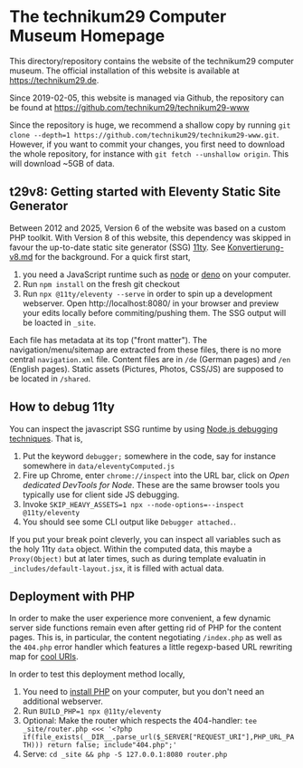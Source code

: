 The technikum29 Computer Museum Homepage
========================================

This directory/repository contains the website of the technikum29 computer
museum. The official installation of this website is available at
https://technikum29.de. 

Since 2019-02-05, this website is managed via Github, the repository can be
found at https://github.com/technikum29/technikum29-www

Since the repository is huge, we recommend a shallow copy by running
`git clone --depth=1 https://github.com/technikum29/technikum29-www.git`.
However, if you want to commit your changes, you first need to download
the whole repository, for instance with `git fetch --unshallow origin`.
This will download ~5GB of data.

t29v8: Getting started with Eleventy Static Site Generator
----------------------------------------------------------

Between 2012 and 2025, Version 6 of the website was based on a custom PHP
toolkit. With Version 8 of this website, this dependency was skipped in
favour the up-to-date static site generator (SSG) [11ty](https://www.11ty.dev/).
See [Konvertierung-v8.md](KONVERTIERUNG-v8.md) for the background.
For a quick first start,

1. you need a JavaScript runtime such as
   [node](https://nodejs.org/en/download) or [deno](https://deno.com/) on
   your computer.
2. Run `npm install` on the fresh git checkout
3. Run `npx @11ty/eleventy --serve` in order to spin up a development webserver.
   Open http://localhost:8080/ in your browser and preview your edits locally
   before commiting/pushing them. The SSG output will be loacted in `_site`.

Each file has metadata at its top ("front matter"). The navigation/menu/sitemap
are extracted from these files, there is no more central `navigation.xml` file.
Content files are in `/de` (German pages) and `/en` (English pages). Static
assets (Pictures, Photos, CSS/JS) are supposed to be located in `/shared`.

How to debug 11ty
-----------------

You can inspect the javascript SSG runtime by using
[Node.js debugging techniques](https://nodejs.org/en/learn/getting-started/debugging).
That is,

1. Put the keyword `debugger;` somewhere in the code, say for instance somewhere
   in `data/eleventyComputed.js`
2. Fire up Chrome, enter `chrome://inspect` into the URL bar, click on
   *Open dedicated DevTools for Node*. These are the same browser tools you typically
   use for client side JS debugging.
3. Invoke `SKIP_HEAVY_ASSETS=1 npx --node-options=--inspect @11ty/eleventy`
4. You should see some CLI output like `Debugger attached.`.

If you put your break point cleverly, you can inspect all variables such as the holy
11ty `data` object. Within the computed data, this maybe a `Proxy(Object)` but at later
times, such as during template evaluatin in `_includes/default-layout.jsx`,
it is filled with actual data.

Deployment with PHP
-------------------

In order to make the user experience more convenient, a few dynamic server
side functions remain even after getting rid of PHP for the content pages. This
is, in particular, the content negotiating `/index.php` as well as the `404.php`
error handler which features a little regexp-based URL rewriting map for
[cool URIs](https://www.w3.org/Provider/Style/URI).

In order to test this deployment method locally,

1. You need to [install PHP](https://www.php.net/downloads.php) on your computer,
   but you don't need an additional webserver.
1. Run `BUILD_PHP=1 npx @11ty/eleventy`
3. Optional: Make the router which respects the 404-handler: `tee _site/router.php <<< '<?php if(file_exists(__DIR__.parse_url($_SERVER["REQUEST_URI"],PHP_URL_PATH))) return false; include"404.php";'`
4. Serve: `cd _site && php -S 127.0.0.1:8080 router.php`

